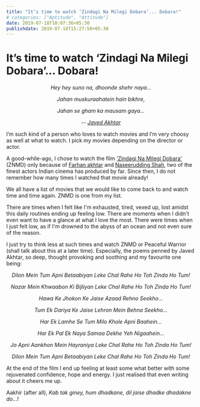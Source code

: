 ```yaml
---
title: "It’s time to watch ‘Zindagi Na Milegi Dobara’... Dobara!"
# categories: ["Aptitude", "Attitude"]
date: 2019-07-18T10:07:36+05:30
publishdate: 2019-07-18T15:27:50+05:30
---
```


# It’s time to watch ‘Zindagi Na Milegi Dobara’... Dobara!

<center><i>Hey hey suno na, dhoonde shehr naya...

Jahan muskuraahatein hain bikhre,

Jahan se gham ka mausam gaya...

-- [Javed Akhtar](https://en.wikipedia.org/wiki/Javed_Akhtar)</i></center>

I’m such kind of a person who loves to watch movies and I’m very choosy as well at what to watch. I pick my movies depending on the director or actor.

A good-while-ago, I chose to watch the film [‘Zindagi Na Milegi Dobara’](https://www.imdb.com/title/tt1562872/?ref_=nv_sr_1?ref_=nv_sr_1) (ZNMD) only because of [Farhan akhtar](https://en.wikipedia.org/wiki/Farhan_Akhtar) and [Naseerudding Shah](https://en.wikipedia.org/wiki/Naseeruddin_Shah), two of the finest actors Indian cinema has produced by far. Since then, I do not remember how many times I watched that movie already!

We all have a list of movies that we would like to come back to and watch time and time again. ZNMD is one from my list.

There are times when I felt like I'm exhausted, tired, vexed up, lost amidst this daily routines ending up feeling low. There are moments when I didn't even want to have a glance at what I love the most. There were times when I just felt low, as if I'm drowned to the abyss of an ocean and not even sure of the reason. 

I just try to think less at such times and watch ZNMD or Peaceful Warrior (shall talk about this at a later time). Especially, the poems penned by Javed Akhtar, so deep, thought provoking and soothing and my favourite one being:

<center>
<i>
Dilon Mein Tum Apni Betaabiyan Leke Chal Rahe Ho
Toh Zinda Ho Tum!

Nazar Mein Khwaabon Ki Bijliyan Leke Chal Rahe Ho
Toh Zinda Ho Tum!

Hawa Ke Jhokon Ke Jaise Azaad Rehno Seekho...

Tum Ek Dariya Ke Jaise Lehron Mein Behna Seekho...

Har Ek Lamhe Se Tum Milo Khole Apni Baahein...

Har Ek Pal Ek Naya Samaa Dekhe Yeh Nigaahein...

Jo Apni Aankhon Mein Hayraniya Leke Chal Rahe Ho
Toh Zinda Ho Tum!

Dilon Mein Tum Apni Betaabiyan Leke Chal Rahe Ho
Toh Zinda Ho Tum!
</i>
</center>

At the end of the film I end up feeling at least some what better with some rejuvenated confidence, hope and energy. I just realised that even writing about it cheers me up. 

Aakhir (after all), *Kab tak giney, hum dhadkane, dil jaise dhadke dhadakne do*...!